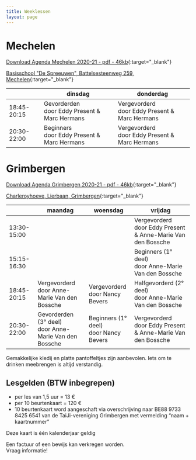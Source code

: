 ```yaml
---
title: Weeklessen
layout: page
---
```


<link rel="stylesheet" href="https://unpkg.com/leaflet@1.4.0/dist/leaflet.css"
  integrity="sha512-puBpdR0798OZvTTbP4A8Ix/l+A4dHDD0DGqYW6RQ+9jxkRFclaxxQb/SJAWZfWAkuyeQUytO7+7N4QKrDh+drA=="
  crossorigin=""/>
<script src="https://unpkg.com/leaflet@1.4.0/dist/leaflet.js"
  integrity="sha512-QVftwZFqvtRNi0ZyCtsznlKSWOStnDORoefr1enyq5mVL4tmKB3S/EnC3rRJcxCPavG10IcrVGSmPh6Qw5lwrg=="
  crossorigin=""></script>

# Mechelen
[Download Agenda Mechelen 2020-21 - pdf - 46kb](/flyers/Mechelen_2020-21.pdf){:target="_blank"}  

[Basisschool "De Spreeuwen", Battelsesteenweg 259, Mechelen](https://maps.google.be/maps?q=51.030872,4.461348&hl=en&num=1&gl=BE&t=m&z=16){:target="_blank"}  

<table>
<thead>
<tr>
	<th>&nbsp;</th>
	<th>dinsdag</th>
	<th>donderdag</th>
</tr>
</thead>
<tbody>
<tr>
	<td>18:45-20:15</td>
	<td>Gevorderden <br>door Eddy Present &amp; Marc Hermans</td>
	<td>Vergevorderd <br>door Eddy Present &amp; Marc Hermans</td>
</tr>
<tr>
	<td>20:30-22:00</td>
	<td>Beginners <br>door Eddy Present &amp; Marc Hermans</td>
	<td>Vergevorderd <br>door Eddy Present &amp; Marc Hermans</td>
</tr>
</tbody>
</table>



# Grimbergen
[Download Agenda Grimbergen 2020-21 - pdf - 46kb](/flyers/Grimbergen_2020-21.pdf){:target="_blank"}  

[Charleroyhoeve, Lierbaan, Grimbergen](https://goo.gl/maps/zuG3MTbFtg82){:target="_blank"}  


<table>
<thead>
<tr>
	<th>&nbsp;</th>
	<th>maandag</th>
	<th>woensdag</th>
	<th>vrijdag</th>
</tr>
</thead>
<tbody>
<tr>
	<td>13:30-15:00</td>
	<td>&nbsp;</td>
	<td>&nbsp;</td>
	<td>Vergevorderd <br>door Eddy Present &amp; Anne-Marie Van den Bossche</td>
</tr>
<tr>
	<td>15:15-16:30</td>
	<td>&nbsp;</td>
	<td>&nbsp;</td>
	<td>Beginners (1° deel)<br>door Anne-Marie Van den Bossche</td>
</tr> 
<tr>
	<td>18:45-20:15</td>
	<td>Vergevorderd  <br>door Anne-Marie Van den Bossche</td>
	<td>Vergevorderd <br>door Nancy Bevers</td>
	<td>Halfgevorderd (2° deel)<br>door Anne-Marie Van den Bossche</td>
</tr>
<tr>
	<td>20:30-22:00</td>
	<td>Gevorderden (3° deel)<br>door Anne-Marie Van den Bossche </td>
	<td>Beginners (1° deel)<br>door Nancy Bevers</td>
	<td>Vergevorderd <br>door Eddy Present &amp; Anne-Marie Van den Bossche</td>
</tr>
</tbody>
</table>


Gemakkelijke kledij en platte pantoffeltjes zijn aanbevolen. Iets om te drinken meebrengen is altijd verstandig.

## Lesgelden (BTW inbegrepen)
* per les van 1,5 uur = 13 &euro;
* per 10 beurtenkaart = 120 &euro; 
* 10 beurtenkaart word aangeschaft via overschrijving naar BE88 9733 8425 6541 van de TaiJi-vereniging Grimbergen met vermelding “naam + kaartnummer”


Deze kaart is één kalenderjaar geldig

Een factuur of een bewijs kan verkregen worden.  
Vraag informatie!


<div id="mapid" style="width: 100%; height: 400px;"></div>
<script>
	var mymap = L.map('mapid').setView([50.9889,4.3807], 11);

	L.tileLayer('https://api.tiles.mapbox.com/v4/{id}/{z}/{x}/{y}.png?access_token={accessToken}', {
		attribution: 'Map data &copy; <a href="https://www.openstreetmap.org/">OpenStreetMap</a> contributors, <a href="https://creativecommons.org/licenses/by-sa/2.0/">CC-BY-SA</a>, Imagery © <a href="https://www.mapbox.com/">Mapbox</a>',
		maxZoom: 18,
		id: 'mapbox.streets',
		accessToken: 'pk.eyJ1Ijoiam9hY2hpbXZkaCIsImEiOiJjanR4MDh5b2oyNm5zNDRsbGF6cTM5bzh1In0.OpFnYagI-skcvKS3OxC65w'
	}).addTo(mymap);

	var markerGrimbergen = L.marker([50.93568, 4.37484]).addTo(mymap);
	markerGrimbergen.bindPopup("Charleroyhoeve, Lierbaan, Grimbergen").openPopup();

	var markerMechelen = L.marker([51.03067, 4.45947]).addTo(mymap);
	markerMechelen.bindPopup("Basisschool De Spreeuwen, Battelsesteenweg 259, Mechelen").openPopup();
</script>
